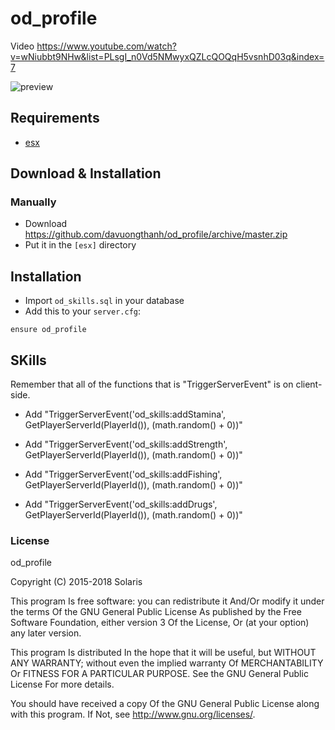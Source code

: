 # od_profile
Video https://www.youtube.com/watch?v=wNiubbt9NHw&list=PLsgI_n0Vd5NMwyxQZLcQOQqH5vsnhD03q&index=7

![preview](https://media.discordapp.net/attachments/577284825455525889/695833920352026684/Capture.JPG)

## Requirements
- [esx](https://github.com/ESX-Org/es_extended)

## Download & Installation

### Manually
- Download https://github.com/davuongthanh/od_profile/archive/master.zip
- Put it in the `[esx]` directory

## Installation
- Import `od_skills.sql` in your database
- Add this to your `server.cfg`:

```
ensure od_profile
```
## SKills
Remember that all of the functions that is "TriggerServerEvent" is on client-side.

- Add "TriggerServerEvent('od_skills:addStamina', GetPlayerServerId(PlayerId()), (math.random() + 0))"

- Add "TriggerServerEvent('od_skills:addStrength', GetPlayerServerId(PlayerId()), (math.random() + 0))"  

- Add "TriggerServerEvent('od_skills:addFishing', GetPlayerServerId(PlayerId()), (math.random() + 0))"

- Add "TriggerServerEvent('od_skills:addDrugs', GetPlayerServerId(PlayerId()), (math.random() + 0))"

### License
od_profile

Copyright (C) 2015-2018 Solaris

This program Is free software: you can redistribute it And/Or modify it under the terms Of the GNU General Public License As published by the Free Software Foundation, either version 3 Of the License, Or (at your option) any later version.

This program Is distributed In the hope that it will be useful, but WITHOUT ANY WARRANTY; without even the implied warranty Of MERCHANTABILITY Or FITNESS FOR A PARTICULAR PURPOSE. See the GNU General Public License For more details.

You should have received a copy Of the GNU General Public License along with this program. If Not, see http://www.gnu.org/licenses/.
